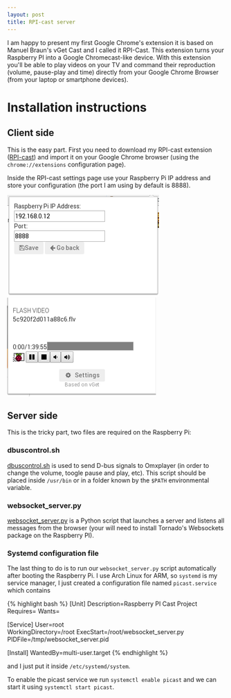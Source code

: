 ```yaml
---
layout: post
title: RPI-cast server
---
```


I am happy to present my first Google Chrome's extension it is based on Manuel Braun's vGet Cast and I called it RPI-Cast. This extension turns your Raspberry PI into a Google Chromecast-like device. With this extension you'll be able to play videos on your TV and command their reproduction (volume, pause-play and time) directly from your Google Chrome Browser (from your laptop or smartphone devices).

# Installation instructions

## Client side

This is the easy part. First you need to download my RPI-cast extension ([RPI-cast](../lectures/RPI-cast.zip)) and import it on your Google Chrome browser (using the `chrome://extensions` configuration page). 

Inside the RPI-cast settings page use your Raspberry Pi IP address and store your configuration (the port I am using by default is 8888).

![RPI-Cast settings page](../lectures/picast01.png)
![RPI-Cast video controls](../lectures/picast03.png)


## Server side

This is the tricky part, two files are required on the Raspberry Pi:

### dbuscontrol.sh

[dbuscontrol.sh](../lectures/dbuscontrol.sh) is used to send D-bus signals to Omxplayer (in order to change the volume, toogle pause and play, etc). This script should be placed inside `/usr/bin` or in a folder known by the `$PATH` environmental variable.

### websocket_server.py

[websocket_server.py](../lectures/websocket_server.py) is a Python script that launches a server and listens all messages from the browser (your will need to install Tornado's Websockets package on the Raspberry PI).

### Systemd configuration file

The last thing to do is to run our `websocket_server.py` script automatically after booting the Raspberry Pi. I use Arch Linux for ARM, so `systemd` is my service manager, I just created a configuration file named `picast.service` which contains

{% highlight bash %}
[Unit]
Description=Raspberry PI Cast Project
Requires=
Wants=

[Service]
User=root  
WorkingDirectory=/root
ExecStart=/root/websocket_server.py
PIDFile=/tmp/websocket_server.pid

[Install]
WantedBy=multi-user.target 
{% endhighlight %}

and I just put it inside `/etc/systemd/system`.

To enable the picast service we run `systemctl enable picast` and we can start it using `systemctl start picast`.


 

